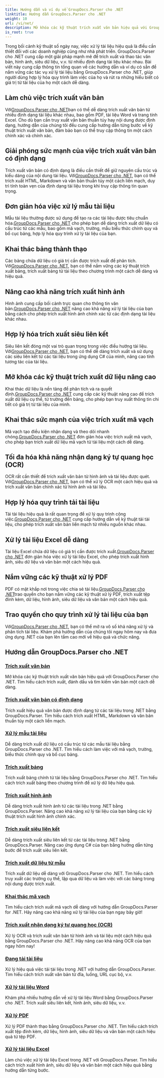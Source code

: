 ```yaml
---
title: Hướng dẫn và ví dụ về GroupDocs.Parser cho .NET
linktitle: Hướng dẫn GroupDocs.Parser cho .NET
weight: 10
url: /vi/net/
description: Mở khóa các kỹ thuật trích xuất văn bản hiệu quả với GroupDocs.Parser cho .NET. Trích xuất, đánh dấu và tìm kiếm văn bản một cách liền mạch để nâng cao khả năng xử lý tài liệu.
is_root: true
---
```

Trong bối cảnh kỹ thuật số ngày nay, việc xử lý tài liệu hiệu quả là điều cần thiết đối với các doanh nghiệp cũng như nhà phát triển. GroupDocs.Parser cho .NET cung cấp một giải pháp mạnh mẽ để trích xuất và thao tác văn bản, hình ảnh, siêu dữ liệu, v.v. từ nhiều định dạng tài liệu khác nhau. Bài viết này cung cấp thông tin tổng quan về các hướng dẫn và ví dụ có sẵn để nắm vững các tác vụ xử lý tài liệu bằng GroupDocs.Parser cho .NET, giúp người dùng hợp lý hóa quy trình làm việc của họ và rút ra những hiểu biết có giá trị từ tài liệu của họ một cách dễ dàng.

## Làm chủ việc trích xuất văn bản
 Với[GroupDocs.Parser cho .NET](./text-extraction/)bạn có thể dễ dàng trích xuất văn bản từ nhiều định dạng tài liệu khác nhau, bao gồm PDF, tài liệu Word và trang tính Excel. Cho dù bạn cần truy xuất văn bản thuần túy hay nội dung được định dạng, hướng dẫn của chúng tôi đều cung cấp hướng dẫn từng bước về kỹ thuật trích xuất văn bản, đảm bảo bạn có thể truy cập thông tin một cách chính xác và chính xác.

## Giải phóng sức mạnh của việc trích xuất văn bản có định dạng
 Trích xuất văn bản có định dạng là điều cần thiết để giữ nguyên cấu trúc và kiểu dáng của nội dung tài liệu. Với[GroupDocs.Parser cho .NET](./formatted-text-extraction/), bạn có thể trích xuất HTML, Markdown và văn bản thuần túy một cách liền mạch, duy trì tính toàn vẹn của định dạng tài liệu trong khi truy cập thông tin quan trọng.

## Đơn giản hóa việc xử lý mẫu tài liệu
 Mẫu tài liệu thường được sử dụng để tạo ra các tài liệu được tiêu chuẩn hóa.[GroupDocs.Parser cho .NET](./document-template-processing/) cho phép bạn dễ dàng trích xuất dữ liệu có cấu trúc từ các mẫu, bao gồm mã vạch, trường, mẫu biểu thức chính quy và bố cục bảng, hợp lý hóa quy trình xử lý tài liệu của bạn.

## Khai thác bảng thành thạo
Các bảng chứa dữ liệu có giá trị cần được trích xuất để phân tích. Với[GroupDocs.Parser cho .NET](./table-extraction/), bạn có thể nắm vững các kỹ thuật trích xuất bảng, trích xuất bảng từ tài liệu theo chương trình một cách dễ dàng và hiệu quả.

## Nâng cao khả năng trích xuất hình ảnh
 Hình ảnh cung cấp bối cảnh trực quan cho thông tin văn bản.[GroupDocs.Parser cho .NET](./image-extraction/) nâng cao khả năng xử lý tài liệu của bạn bằng cách cho phép trích xuất hình ảnh chính xác từ các định dạng tài liệu khác nhau.

## Hợp lý hóa trích xuất siêu liên kết
 Siêu liên kết đóng một vai trò quan trọng trong việc điều hướng tài liệu. Với[GroupDocs.Parser cho .NET](./hyperlink-extraction/), bạn có thể dễ dàng trích xuất và sử dụng các siêu liên kết từ các tài liệu trong ứng dụng C# của mình, nâng cao tính tương tác của tài liệu.

## Mở khóa các kỹ thuật trích xuất dữ liệu nâng cao
 Khai thác dữ liệu là nền tảng để phân tích và ra quyết định.[GroupDocs.Parser cho .NET](./data-extraction-from-templates/) cung cấp các kỹ thuật nâng cao để trích xuất dữ liệu cụ thể, từ trường đến bảng, cho phép bạn truy xuất thông tin chi tiết có giá trị từ tài liệu của mình.

## Khai thác sức mạnh của việc trích xuất mã vạch
Mã vạch tạo điều kiện nhận dạng và theo dõi nhanh chóng.[GroupDocs.Parser cho .NET](./barcode-extraction/) đơn giản hóa việc trích xuất mã vạch, cho phép bạn trích xuất dữ liệu mã vạch từ tài liệu một cách dễ dàng.

## Tối đa hóa khả năng nhận dạng ký tự quang học (OCR)
 OCR rất cần thiết để trích xuất văn bản từ hình ảnh và tài liệu được quét. Với[GroupDocs.Parser cho .NET](./ocr-extraction/), bạn có thể xử lý OCR một cách hiệu quả và trích xuất văn bản chính xác từ hình ảnh và tài liệu.

## Hợp lý hóa quy trình tải tài liệu
 Tải tài liệu hiệu quả là rất quan trọng để xử lý quy trình công việc.[GroupDocs.Parser cho .NET](./document-loading/) cung cấp hướng dẫn về kỹ thuật tải tài liệu, cho phép trích xuất văn bản liền mạch từ nhiều nguồn khác nhau.

## Xử lý tài liệu Excel dễ dàng
 Tài liệu Excel chứa dữ liệu có giá trị cần được trích xuất.[GroupDocs.Parser cho .NET](./excel-document-processing/) đơn giản hóa việc xử lý tài liệu Excel, cho phép trích xuất hình ảnh, siêu dữ liệu và văn bản một cách hiệu quả.

## Nắm vững các kỹ thuật xử lý PDF
 PDF có mặt khắp nơi trong việc chia sẻ tài liệu.[GroupDocs.Parser cho .NET](./pdf-processing/)trao quyền cho bạn nắm vững các kỹ thuật xử lý PDF, trích xuất tệp đính kèm, dữ liệu, hình ảnh, siêu dữ liệu và văn bản một cách hiệu quả.

## Trao quyền cho quy trình xử lý tài liệu của bạn
 Với[GroupDocs.Parser cho .NET](./word-document-processing/), bạn có thể mở ra vô số khả năng xử lý và phân tích tài liệu. Khám phá hướng dẫn của chúng tôi ngay hôm nay và đưa ứng dụng .NET của bạn lên tầm cao mới về hiệu quả và chức năng.

## Hướng dẫn GroupDocs.Parser cho .NET
### [Trích xuất văn bản](./text-extraction/)
Mở khóa các kỹ thuật trích xuất văn bản hiệu quả với GroupDocs.Parser cho .NET. Tìm hiểu cách trích xuất, đánh dấu và tìm kiếm văn bản một cách dễ dàng.
### [Trích xuất văn bản có định dạng](./formatted-text-extraction/)
Trích xuất hiệu quả văn bản được định dạng từ các tài liệu trong .NET bằng GroupDocs.Parser. Tìm hiểu cách trích xuất HTML, Markdown và văn bản thuần túy một cách liền mạch.
### [Xử lý mẫu tài liệu](./document-template-processing/)
Dễ dàng trích xuất dữ liệu có cấu trúc từ các mẫu tài liệu bằng GroupDocs.Parser cho .NET. Tìm hiểu cách làm việc với mã vạch, trường, biểu thức chính quy và bố cục bảng.
### [Trích xuất bảng](./table-extraction/)
Trích xuất bảng chính từ tài liệu bằng GroupDocs.Parser cho .NET. Tìm hiểu cách trích xuất bảng theo chương trình để xử lý dữ liệu hiệu quả.
### [Trích xuất hình ảnh](./image-extraction/)
Dễ dàng trích xuất hình ảnh từ các tài liệu trong .NET bằng GroupDocs.Parser. Nâng cao khả năng xử lý tài liệu của bạn bằng các kỹ thuật trích xuất hình ảnh chính xác.
### [Trích xuất siêu liên kết](./hyperlink-extraction/)
Dễ dàng trích xuất siêu liên kết từ các tài liệu trong .NET bằng GroupDocs.Parser. Nâng cao ứng dụng C# của bạn bằng hướng dẫn từng bước để trích xuất siêu liên kết.
### [Trích xuất dữ liệu từ mẫu](./data-extraction-from-templates/)
Trích xuất dữ liệu dễ dàng với GroupDocs.Parser cho .NET. Tìm hiểu cách truy xuất các trường cụ thể, lặp qua dữ liệu và làm việc với các bảng trong nội dung được trích xuất.
### [Khai thác mã vạch](./barcode-extraction/)
Tìm hiểu cách trích xuất mã vạch dễ dàng với hướng dẫn GroupDocs.Parser for .NET. Hãy nâng cao khả năng xử lý tài liệu của bạn ngay bây giờ!
### [Trích xuất nhận dạng ký tự quang học (OCR)](./ocr-extraction/)
Xử lý OCR và trích xuất văn bản từ hình ảnh và tài liệu một cách hiệu quả bằng GroupDocs.Parser cho .NET. Hãy nâng cao khả năng OCR của bạn ngay hôm nay!
### [Đang tải tài liệu](./document-loading/)
Xử lý hiệu quả việc tải tài liệu trong .NET với hướng dẫn GroupDocs.Parser. Tìm hiểu cách trích xuất văn bản từ đĩa, luồng, URL cục bộ, v.v.
### [Xử lý tài liệu Word](./word-document-processing/)
Khám phá nhiều hướng dẫn về xử lý tài liệu Word bằng GroupDocs.Parser cho .NET. Trích xuất siêu liên kết, hình ảnh, siêu dữ liệu, v.v.
### [Xử lý PDF](./pdf-processing/)
Xử lý PDF thành thạo bằng GroupDocs.Parser cho .NET. Tìm hiểu cách trích xuất tệp đính kèm, dữ liệu, hình ảnh, siêu dữ liệu và văn bản một cách hiệu quả từ tệp PDF.
### [Xử lý tài liệu Excel](./excel-document-processing/)
Làm chủ việc xử lý tài liệu Excel trong .NET với GroupDocs.Parser. Tìm hiểu cách trích xuất hình ảnh, siêu dữ liệu và văn bản một cách hiệu quả bằng hướng dẫn từng bước.